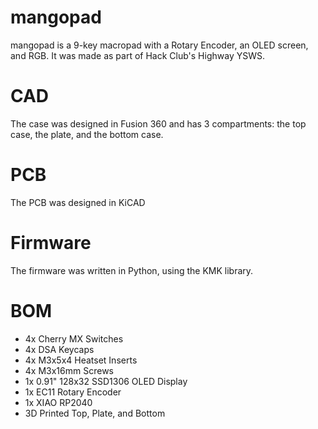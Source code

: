# mangopad

mangopad is a 9-key macropad with a Rotary Encoder, an OLED screen, and RGB. It was made as part of Hack Club's Highway YSWS.

# CAD
The case was designed in Fusion 360 and has 3 compartments: the top case, the plate, and the bottom case.

# PCB
The PCB was designed in KiCAD 



# Firmware
The firmware was written in Python, using the KMK library.

# BOM
- 4x Cherry MX Switches
- 4x DSA Keycaps
- 4x M3x5x4 Heatset Inserts
- 4x M3x16mm Screws
- 1x 0.91" 128x32 SSD1306 OLED Display
- 1x EC11 Rotary Encoder
- 1x XIAO RP2040
- 3D Printed Top, Plate, and Bottom

